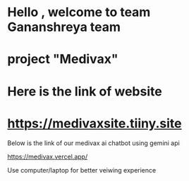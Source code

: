 # Hello , welcome to team Gananshreya team
# project "Medivax" 
# Here is the link of website
# https://medivaxsite.tiiny.site

Below is the link of our medivax ai chatbot using gemini api

https://medivax.vercel.app/

Use computer/laptop for better veiwing experience
